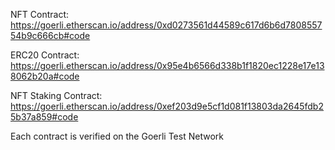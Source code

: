 NFT Contract: https://goerli.etherscan.io/address/0xd0273561d44589c617d6b6d780855754b9c666cb#code

ERC20 Contract: https://goerli.etherscan.io/address/0x95e4b6566d338b1f1820ec1228e17e138062b20a#code

NFT Staking Contract: https://goerli.etherscan.io/address/0xef203d9e5cf1d081f13803da2645fdb25b37a859#code


Each contract is verified on the Goerli Test Network
